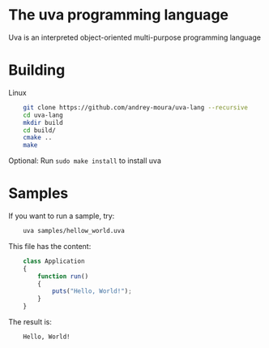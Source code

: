 # The uva programming language

Uva is an interpreted object-oriented multi-purpose programming language

# Building

Linux

```sh
    git clone https://github.com/andrey-moura/uva-lang --recursive
    cd uva-lang
    mkdir build
    cd build/
    cmake ..
    make
```

Optional: Run ```sudo make install``` to install uva

# Samples

If you want to run a sample, try:

```sh
    uva samples/hellow_world.uva
```

This file has the content:

```typescript
    class Application
    {
        function run()
        {
            puts("Hello, World!");
        }
    }
```

The result is:

```
    Hello, World!
```